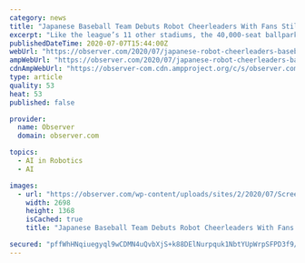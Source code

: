 ```yaml
---
category: news
title: "Japanese Baseball Team Debuts Robot Cheerleaders With Fans Still Barred From Games"
excerpt: "Like the league’s 11 other stadiums, the 40,000-seat ballpark has been empty since the belated start to the NPB season ... It has an advanced AI system that allows it to recognize faces and ..."
publishedDateTime: 2020-07-07T15:44:00Z
webUrl: "https://observer.com/2020/07/japanese-robot-cheerleaders-baseball-softbank-hawks/"
ampWebUrl: "https://observer.com/2020/07/japanese-robot-cheerleaders-baseball-softbank-hawks/amp/"
cdnAmpWebUrl: "https://observer-com.cdn.ampproject.org/c/s/observer.com/2020/07/japanese-robot-cheerleaders-baseball-softbank-hawks/amp/"
type: article
quality: 53
heat: 53
published: false

provider:
  name: Observer
  domain: observer.com

topics:
  - AI in Robotics
  - AI

images:
  - url: "https://observer.com/wp-content/uploads/sites/2/2020/07/Screen-Shot-2020-07-07-at-10.42.49-AM.png?quality=80&strip"
    width: 2698
    height: 1368
    isCached: true
    title: "Japanese Baseball Team Debuts Robot Cheerleaders With Fans Still Barred From Games"

secured: "pffWhHNqiuegyql9wCDMN4uQvbXjS+k88DElNurpquk1NbtYUpWrpSFPD3f9/f+ZVVSThoPr+J4iH62/OQn8E4xpH03d6tlgvaV69U/8PekqfruF0bOzF0Qz1jBVhvH4x/AauIR+CIeS8tTIge7NZKoqd5HYgA0OnfhN2nTA4ULUMnKkjC5nnCIEKkyXdCVZ3ENGwsmqUascke6Fs2BUjlFwlvXgwE6MM4iZDS4nubTMHeVly2bloOuRc1UweAcGOBpYaMEX5cyTu8+9JOMzkGgJAAacjXcEcwMN8sF9GJyC0f1hhPftTM2yU02VJQx1APLCTNC95zvVbY1u+gO/wg==;0MQkr3pjvh3fRQ8cKxsBdw=="
---
```


